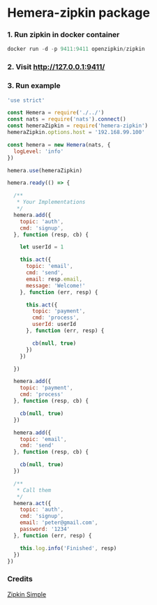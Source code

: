 # Hemera-zipkin package

### 1. Run zipkin in docker container

```js
docker run -d -p 9411:9411 openzipkin/zipkin
```
### 2. Visit http://127.0.0.1:9411/

### 3. Run example

```js
'use strict'

const Hemera = require('./../')
const nats = require('nats').connect()
const hemeraZipkin = require('hemera-zipkin')
hemeraZipkin.options.host = '192.168.99.100'

const hemera = new Hemera(nats, {
  logLevel: 'info'
})

hemera.use(hemeraZipkin)

hemera.ready(() => {

  /**
   * Your Implementations
   */
  hemera.add({
    topic: 'auth',
    cmd: 'signup',
  }, function (resp, cb) {

    let userId = 1

    this.act({
      topic: 'email',
      cmd: 'send',
      email: resp.email,
      message: 'Welcome!'
    }, function (err, resp) {

      this.act({
        topic: 'payment',
        cmd: 'process',
        userId: userId
      }, function (err, resp) {

        cb(null, true)
      })
    })

  })

  hemera.add({
    topic: 'payment',
    cmd: 'process'
  }, function (resp, cb) {

    cb(null, true)
  })

  hemera.add({
    topic: 'email',
    cmd: 'send'
  }, function (resp, cb) {

    cb(null, true)
  })

  /**
   * Call them
   */
  hemera.act({
    topic: 'auth',
    cmd: 'signup',
    email: 'peter@gmail.com',
    password: '1234'
  }, function (err, resp) {

    this.log.info('Finished', resp)
  })
})
```

### Credits

[Zipkin Simple](https://github.com/paolochiodi/zipkin-simple)
